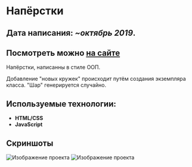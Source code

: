# Напёрстки

## Дата написания: *~октябрь 2019*.
## Посмотреть можно [на сайте](http://188.166.50.170/thimbles/)

Напёрстки, написанны в стиле ООП.

Добавление "новых кружек" происходит путём создания экземпляра класса.
"Шар" генерируется случайно.

## Используемые технологии:

- **HTML/CSS**
- **JavaScript**

## Скриншоты

![Изображение проекта](https://i.ibb.co/ZWsdxvW/1.png)
![Изображение проекта](https://i.ibb.co/0Fbz2gs/2.png)
